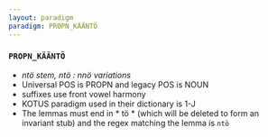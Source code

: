 ```yaml
---
layout: paradigm
paradigm: PROPN_KÄÄNTÖ
---
```

### ` PROPN_KÄÄNTÖ `

* _ntö stem, ntö : nnö variations_
* Universal POS is PROPN and legacy POS is NOUN
* suffixes use front vowel harmony
* KOTUS paradigm used in their dictionary is 1-J
* The lemmas must end in * tö * (which will be deleted to form an invariant stub) and the regex matching the lemma is ` ntö `
